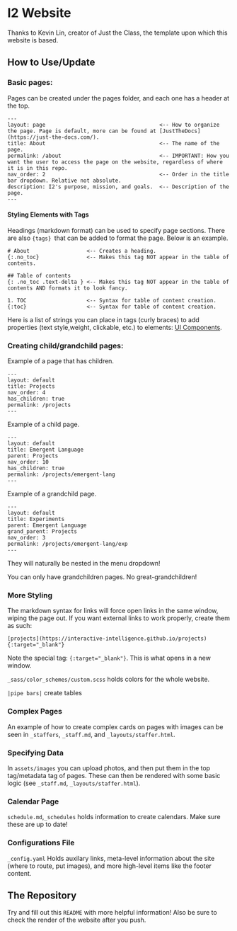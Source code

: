 # I2 Website

Thanks to Kevin Lin, creator of Just the Class, the template upon which this website is based.

## How to Use/Update

### Basic pages:

Pages can be created under the pages folder, and each one has a header at the top.

```
---
layout: page                                    <-- How to organize the page. Page is default, more can be found at [JustTheDocs](https://just-the-docs.com/).
title: About                                    <-- The name of the page.
permalink: /about                               <-- IMPORTANT: How you want the user to access the page on the website, regardless of where it is in this repo.
nav_order: 2                                    <-- Order in the title bar dropdown. Relative not absolute.
description: I2's purpose, mission, and goals.  <-- Description of the page.
---
```

#### Styling Elements with Tags

Headings (markdown format) can be used to specify page sections. There are also `{tags} `that can be added to format the page. Below is an example.

```
# About                  <-- Creates a heading.
{:.no_toc}               <-- Makes this tag NOT appear in the table of contents.

## Table of contents
{: .no_toc .text-delta } <-- Makes this tag NOT appear in the table of contents AND formats it to look fancy.

1. TOC                   <-- Syntax for table of content creation.
{:toc}                   <-- Syntax for table of content creation.
```
Here is a list of strings you can place in tags (curly braces) to add properties (text style,weight, clickable, etc.) to elements: [UI Components](https://just-the-docs.com/docs/ui-components).

### Creating child/grandchild pages:

Example of a page that has children.
```
---
layout: default
title: Projects
nav_order: 4
has_children: true
permalink: /projects
---
```

Example of a child page.

```
---
layout: default
title: Emergent Language
parent: Projects
nav_order: 10
has_children: true
permalink: /projects/emergent-lang
---
```

Example of a grandchild page.

```
---
layout: default
title: Experiments
parent: Emergent Language
grand_parent: Projects
nav_order: 3
permalink: /projects/emergent-lang/exp
---
```

They will naturally be nested in the menu dropdown!

You can only have grandchildren pages. No great-grandchildren!

### More Styling

The markdown syntax for links will force open links in the same window, wiping the page out. If you want external links to work properly, create them as such:
```
[projects](https://interactive-intelligence.github.io/projects){:target="_blank"}
```
Note the special tag: `{:target="_blank"}`. This is what opens in a new window.

`_sass/color_schemes/custom.scss` holds colors for the whole website.

`|pipe bars|` create tables

### Complex Pages

An example of how to create complex cards on pages with images can be seen in `_staffers`, `_staff.md`, and `_layouts/staffer.html`.

### Specifying Data

In `assets/images` you can upload photos, and then put them in the top tag/metadata tag of pages. These can then be rendered with some basic logic (see `_staff.md`, `_layouts/staffer.html`).

### Calendar Page

`schedule.md`,`_schedules` holds information to create calendars. Make sure these are up to date!

### Configurations File

`_config.yaml` Holds auxilary links, meta-level information about the site (where to route, put images), and more high-level items like the footer content.

## The Repository

Try and fill out this `README` with more helpful information! Also be sure to check the render of the website after you push.